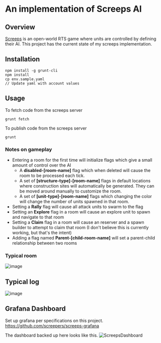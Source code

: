 # An implementation of Screeps AI

## Overview
[Screeps](https://screeps.com/) is an open-world RTS game where units are controlled by defining their AI. This project has the current state of my screeps implementation.

## Installation
```
npm install -g grunt-cli
npm install
cp env.sample.yaml
// Update yaml with account values
```

## Usage
To fetch code from the screeps server
```
grunt fetch
```

To publish code from the screeps server
```
grunt
```

### Notes on gameplay
- Entering a room for the first time will initialize flags which give a small amount of control over the AI
    - A **disabled-[room-name]** flag which when deleted will cause the room to be processed each tick.
    - A set of **[structure-type]-[room-name]** flags in default locations where construction sites will automatically be generated. 
    They can be moved around manually to customize the room.
    - A set of **[unit-type]-[room-name]** flags which changing the color will change the number of units spawned in that room.
- Setting a **Rally** flag will cause all attack units to swarm to the flag
- Setting an **Explore** flag in a room will cause an explore unit to spawn and navigate to that room
- Setting a **Claim** flag in a room will cause an  reserver and a spawn builder to attempt to claim that room (I don't believe this is currently working, but that's the intent)
- Adding a flag named **Parent-[child-room-name]** will set a parent-child relationship between two rooms

### Typical room
![image](https://user-images.githubusercontent.com/83574/85935277-f4e17480-b8bc-11ea-9011-c79dde6e4edb.png)

## Typical log
![image](https://user-images.githubusercontent.com/83574/86196050-56554d80-bb20-11ea-91fe-9c0af0626a76.png)

## Grafana Dashboard
Set up grafana per specifications on this project.
https://github.com/screepers/screeps-grafana

The dashboard backed up here looks like this.
![ScreepsDashboard](https://user-images.githubusercontent.com/83574/86077078-51799680-ba59-11ea-8641-58bdacad4f1e.png)
